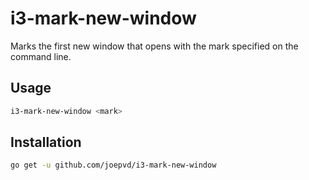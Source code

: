 # i3-mark-new-window

Marks the first new window that opens with the mark specified on the command
line.

## Usage

```sh
i3-mark-new-window <mark>
```

## Installation

```sh
go get -u github.com/joepvd/i3-mark-new-window
```
